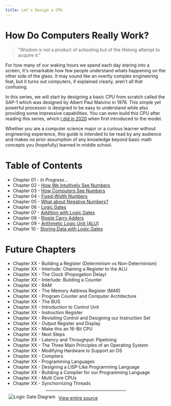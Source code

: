 ```yaml
---
title: Let's Design a CPU
---
```

<!-- Google tag (gtag.js) -->
<script async src="https://www.googletagmanager.com/gtag/js?id=G-SF6SRSNGQF"></script>
<script>
  window.dataLayer = window.dataLayer || [];
  function gtag(){dataLayer.push(arguments);}
  gtag('js', new Date());
  gtag('config', 'G-SF6SRSNGQF');
</script>

# How Do Computers Really Work?

> "Wisdom is not a product of schooling but of the lifelong attempt to acquire it."

For how many of our waking hours we spend each day staring into a screen, it's remarkable how few people understand whats happening on the other side of the glass. It may sound like an overtly complex engineering feat, but it turns out computers, if explained clearly, aren't all that confusing. 

In this series, we will start by designing a basic CPU from scratch called the SAP-1 which was designed by Albert Paul Malvino in 1976. This simple yet powerful processor is designed to be easy to understand while also providing some impressive capabilities. You can even build this CPU after reading this series, which [I did in 2020](https://github.com/milen-patel/BreadboardCPU) when first introduced to the model.

Whether you are a computer science major or a curious learner without engineering experience, this guide is intended to be read by any audience and makes no prior assumption of any knowledge beyond basic math concepts you (hopefully) learned in middle school.

# Table of Contents
* Chapter 01 - *In Progress...*
* Chapter 02 - [How We Intuitively See Numbers](/cpu_tutorial/parts/part02.html)
* Chapter 03 - [How Computers See Numbers](/cpu_tutorial/parts/part03.html)
* Chapter 04 - [Fixed-Width Numbers](/cpu_tutorial/parts/part04.html)
* Chapter 05 - [What about Negative Numbers?](/cpu_tutorial/parts/part05.html)
* Chapter 06 - [Logic Gates](/cpu_tutorial/parts/part06.html)
* Chapter 07 - [Addition with Logic Gates](/cpu_tutorial/parts/part07.html)
* Chapter 08 - [Ripple Carry Adders](/cpu_tutorial/parts/part08.html)
* Chapter 09 - [Arithmetic Logic Unit (ALU)](/cpu_tutorial/parts/part09.html)
* Chapter 10 - [Storing Data with Logic Gates](/cpu_tutorial/parts/part10.html)

# Future Chapters
* Chapter XX - Building a Register (Determinism vs Non-Determinism)
* Chapter XX - Interlude: Chaining a Register to the ALU
* Chapter XX - The Clock (Propogation Delay)
* Chapter XX - Interlude: Building a Counter
* Chapter XX - RAM
* Chapter XX - The Memory Address Register (MAR)
* Chapter XX - Program Counter and Computer Architecture
* Chapter XX - The BUS
* Chapter XX - Introduction to Control Unit
* Chapter XX - Instruction Register
* Chapter XX - Revisiting Control and Designing our Instruction Set
* Chapter XX - Output Register and Display
* Chapter XX - Make this an 16-Bit CPU
* Chapter XX - Next Steps
* Chapter XX - Latency and Throughput: Pipelining
* Chapter XX - The Three Main Principles of an Operating System
* Chapter XX - Modifying Hardware to Support an OS
* Chapter XX - Compilers
* Chapter XX - Programming Languages
* Chapter XX - Designing a LISP-Like Programming Language
* Chapter XX - Building a Compiler for our Programming Language
* Chapter XX - Multi Core CPUs
* Chapter XX - Synchornizing Threads

<hr style="width:50%; margin: auto"/>
<img src="https://karenok.github.io/SAP-1-Computer/images/CS.png"
     alt="Logic Gate Diagram"
     style="float: left; margin: 10px;" />

[View entire source](/cpu_tutorial/parts/full_text.html)